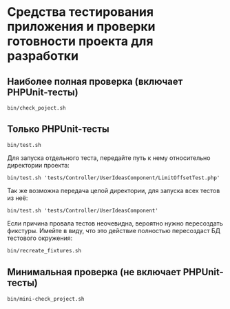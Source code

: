 # Средства тестирования приложения и проверки готовности проекта для разработки

## Наиболее полная проверка (включает PHPUnit-тесты)
```shell
bin/check_poject.sh
```

## Только PHPUnit-тесты
```shell
bin/test.sh
```
Для запуска отдельного теста, передайте путь к нему относительно директории проекта:
```shell
bin/test.sh 'tests/Controller/UserIdeasComponent/LimitOffsetTest.php'
```
Так же возможна передача целой директории, для запуска всех тестов из неё:
```shell
bin/test.sh 'tests/Controller/UserIdeasComponent'
```
Если причина провала тестов неочевидна, вероятно нужно пересоздать фикстуры. Имейте в виду, что это действие полностью пересоздаст БД тестового окружения:
```bash
bin/recreate_fixtures.sh
```

## Минимальная проверка (не включает PHPUnit-тесты)
```shell
bin/mini-check_project.sh
```
